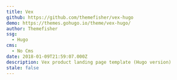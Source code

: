 ```yaml
---
title: Vex
github: https://github.com/themefisher/vex-hugo
demo: https://themes.gohugo.io/theme/vex-hugo/
author: Themefisher
ssg:
  - Hugo
cms:
  - No Cms
date: 2018-01-09T21:59:07.000Z
description: Vex product landing page template (Hugo version)
stale: false
---
```


